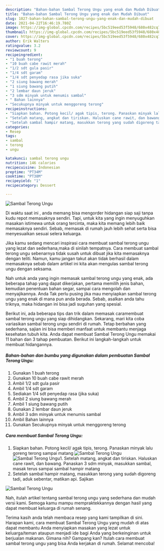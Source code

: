 ```yaml
---
description: "Bahan-bahan Sambal Terong Ungu yang enak dan Mudah Dibuat"
title: "Bahan-bahan Sambal Terong Ungu yang enak dan Mudah Dibuat"
slug: 1027-bahan-bahan-sambal-terong-ungu-yang-enak-dan-mudah-dibuat
date: 2021-04-22T16:46:19.780Z
image: https://img-global.cpcdn.com/recipes/5bc519eed53f5948/680x482cq70/sambal-terong-ungu-foto-resep-utama.jpg
thumbnail: https://img-global.cpcdn.com/recipes/5bc519eed53f5948/680x482cq70/sambal-terong-ungu-foto-resep-utama.jpg
cover: https://img-global.cpcdn.com/recipes/5bc519eed53f5948/680x482cq70/sambal-terong-ungu-foto-resep-utama.jpg
author: Erik Walters
ratingvalue: 3.2
reviewcount: 9
recipeingredient:
- "1 buah terong"
- "10 buah cabe rawit merah"
- "1/2 sdt gula pasir"
- "1/4 sdt garam"
- "1/4 sdt penyedap rasa jika suka"
- "2 siung bawang merah"
- "1 siung bawang putih"
- "2 lembar daun jeruk"
- "3 sdm minyak untuk menumis sambal"
- " Bahan lainnya"
- "Secukupnya minyak untuk menggoreng terong"
recipeinstructions:
- "Siapkan bahan. Potong kecil/ agak tipis, terong. Panaskan minyak lalu goreng terong sampai matang"
- "Setelah matang, angkat dan tiriskan. Haluskan cane rawit, dan bawang. Panaskan 3 sdm minyak, masukkan sambal, masak terus sampai sambal hampir matang"
- "Setelah sambal hampir matang, masukkan terong yang sudah digoreng tadi, aduk sebentar, matikan api. Sajikan"
categories:
- Resep
tags:
- sambal
- terong
- ungu

katakunci: sambal terong ungu 
nutrition: 146 calories
recipecuisine: Indonesian
preptime: "PT34M"
cooktime: "PT38M"
recipeyield: "1"
recipecategory: Dessert

---
```



![Sambal Terong Ungu](https://img-global.cpcdn.com/recipes/5bc519eed53f5948/680x482cq70/sambal-terong-ungu-foto-resep-utama.jpg)

Di waktu  saat ini , anda memang bisa mengorder hidangan siap saji tanpa kudu repot memasaknya sendiri. Tapi, untuk kita yang ingin menyuguhkan masakan istimewa untuk orang tercinta, maka kita memang lebih baik memasaknya sendiri. Sebab, memasak di rumah jauh lebih sehat serta bisa menyesuaikan sesuai selera keluarga.

Jika kamu sedang mencari inspirasi cara membuat sambal terong ungu yang lezat dan sederhana,maka di sinilah tempatnya. Cara membuat sambal terong ungu  sebenarnya tidak susah untuk dibuat jika kita memasaknya dengan teliti. Namun, kamu jangan takut akan tidak berhasil dalam memasaknya 
sebab dalam artikel ini kita akan mengulas sambal terong ungu dengan seksama.  



Nah untuk anda yang ingin memasak sambal terong ungu yang enak, ada beberapa tahap yang dapat dikerjakan, pertama memilih jenis bahan, kemudian penentuan bahan segar, sampai cara mengolah dan menyajikannya. Anda Tak perlu pusing jika mau menyiapkan sambal terong ungu yang enak di mana pun anda berada. Sebab, asalkan anda  tahu triknya, maka hidangan ini bisa jadi suguhan yang spesial.

Berikut ini, ada beberapa tips dan trik dalam memasak caramembuat sambal terong ungu yang siap dihidangkan. Sekarang, mari kita coba variasikan sambal terong ungu sendiri di rumah. Tetap berbahan yang sederhana, sajian ini bisa memberi manfaat untuk membantu menjaga kesehatan tubuh kita. Anda dapat membuat Sambal Terong Ungu memakai 11 bahan dan 3 tahap pembuatan. Berikut ini langkah-langkah untuk membuat hidangannya.

<!--inarticleads1-->

##### Bahan-bahan dan bumbu yang digunakan dalam pembuatan Sambal Terong Ungu:

1. Gunakan 1 buah terong
1. Gunakan 10 buah cabe rawit merah
1. Ambil 1/2 sdt gula pasir
1. Ambil 1/4 sdt garam
1. Sediakan 1/4 sdt penyedap rasa (jika suka)
1. Ambil 2 siung bawang merah
1. Ambil 1 siung bawang putih
1. Gunakan 2 lembar daun jeruk
1. Ambil 3 sdm minyak untuk menumis sambal
1. Ambil  Bahan lainnya
1. Gunakan Secukupnya minyak untuk menggoreng terong




<!--inarticleads2-->

##### Cara membuat Sambal Terong Ungu:

1. Siapkan bahan. Potong kecil/ agak tipis, terong. Panaskan minyak lalu goreng terong sampai matang
<img src="https://img-global.cpcdn.com/steps/1a94f066e538fabc/160x128cq70/sambal-terong-ungu-langkah-memasak-1-foto.jpg" alt="Sambal Terong Ungu"><img src="https://img-global.cpcdn.com/steps/0c20f6256c5c4a0f/160x128cq70/sambal-terong-ungu-langkah-memasak-1-foto.jpg" alt="Sambal Terong Ungu">1. Setelah matang, angkat dan tiriskan. Haluskan cane rawit, dan bawang. Panaskan 3 sdm minyak, masukkan sambal, masak terus sampai sambal hampir matang
1. Setelah sambal hampir matang, masukkan terong yang sudah digoreng tadi, aduk sebentar, matikan api. Sajikan
<img src="//assets-global.cpcdn.com/assets/icons/button_play-2c75c40dde080a61004c1f40b05d8f140eaff45d7e9e6481dc71c63d2e7c4909.png" alt="Sambal Terong Ungu">



Nah, itulah artikel tentang  sambal terong ungu  yang sederhana dan mudah versi kami. Semoga kamu mampu mempraktekkannya dengan hasil yang dapat membuat keluarga di rumah senang. 

Terima kasih anda telah membaca resep yang kami tampilkan di sini. Harapan kami, cara membuat  Sambal Terong Ungu yang mudah di atas dapat membantu Anda menyiapkan masakan yang lezat untuk keluarga/teman ataupun menjadi ide bagi Anda yang berkeinginan untuk berjualan makanan. Gimana nih? Gampang kan? Itulah cara membuat sambal terong ungu yang bisa Anda kerjakan di rumah. Selamat mencoba!

